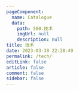 ```yaml
---
pageComponent: 
  name: Catalogue
  data: 
    path: 500.技术
    imgUrl: null
    description: null
title: 技术
date: 2023-03-30 22:28:49
permalink: /tech/
editLink: false
article: false
comment: false
sidebar: false
---
```

